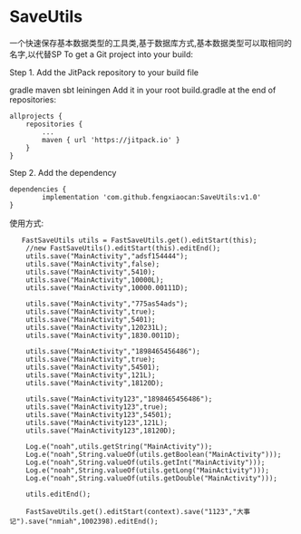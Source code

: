 # SaveUtils
一个快速保存基本数据类型的工具类,基于数据库方式,基本数据类型可以取相同的名字,以代替SP
To get a Git project into your build:

Step 1. Add the JitPack repository to your build file

gradle
maven
sbt
leiningen
Add it in your root build.gradle at the end of repositories:

	allprojects {
		repositories {
			...
			maven { url 'https://jitpack.io' }
		}
	}
Step 2. Add the dependency

	dependencies {
	        implementation 'com.github.fengxiaocan:SaveUtils:v1.0'
	}
  
  使用方式:
  
       FastSaveUtils utils = FastSaveUtils.get().editStart(this);
        //new FastSaveUtils().editStart(this).editEnd();
        utils.save("MainActivity","adsf154444");
        utils.save("MainActivity",false);
        utils.save("MainActivity",5410);
        utils.save("MainActivity",10000L);
        utils.save("MainActivity",10000.00111D);

        utils.save("MainActivity","775as54ads");
        utils.save("MainActivity",true);
        utils.save("MainActivity",5401);
        utils.save("MainActivity",120231L);
        utils.save("MainActivity",1830.0011D);

        utils.save("MainActivity","1898465456486");
        utils.save("MainActivity",true);
        utils.save("MainActivity",54501);
        utils.save("MainActivity",121L);
        utils.save("MainActivity",18120D);

        utils.save("MainActivity123","1898465456486");
        utils.save("MainActivity123",true);
        utils.save("MainActivity123",54501);
        utils.save("MainActivity123",121L);
        utils.save("MainActivity123",18120D);

        Log.e("noah",utils.getString("MainActivity"));
        Log.e("noah",String.valueOf(utils.getBoolean("MainActivity")));
        Log.e("noah",String.valueOf(utils.getInt("MainActivity")));
        Log.e("noah",String.valueOf(utils.getLong("MainActivity")));
        Log.e("noah",String.valueOf(utils.getDouble("MainActivity")));

        utils.editEnd();
        
        FastSaveUtils.get().editStart(context).save("1123","大事记").save("nmiah",1002398).editEnd();
